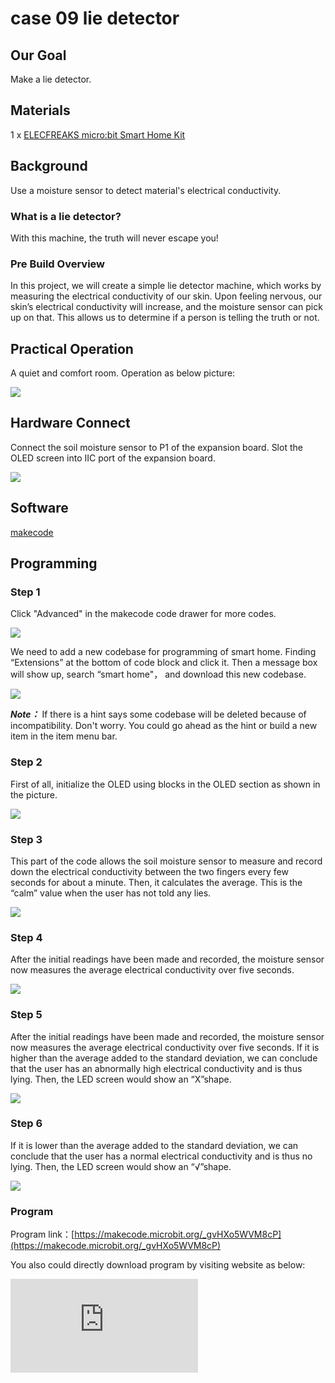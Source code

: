 ﻿# case 09 lie detector

## Our Goal


 Make a lie detector.

## Materials

1 x [ELECFREAKS micro:bit Smart Home Kit](https://www.elecfreaks.com/micro-bit-smart-home-kit.html)

## Background


 Use a moisture sensor to detect material's electrical conductivity.


### What is a lie detector?

 With this machine, the truth will never escape you!

### Pre Build Overview

 In this project, we will create a simple lie detector machine, which works by measuring the electrical conductivity of our skin. Upon feeling nervous, our skin’s electrical conductivity will increase, and the moisture sensor can pick up on that. This allows us to determine if a person is telling the truth or not.



## Practical Operation


 A quiet and comfort room. Operation as below picture:

![](https://wiki-media-ef.oss-cn-hongkong.aliyuncs.com/i18n/en/docusaurus-plugin-content-docs/current/microbit/wisdom-life/microbit-smart-home-kit/images/K242fJs.png)

## Hardware Connect

Connect the soil moisture sensor to P1 of the expansion board.
Slot the OLED screen into IIC port of the expansion board.

![](https://wiki-media-ef.oss-cn-hongkong.aliyuncs.com/i18n/en/docusaurus-plugin-content-docs/current/microbit/wisdom-life/microbit-smart-home-kit/images/vb2Z4a0.jpg)

## Software

[makecode](https://makecode.microbit.org/#)


## Programming

### Step 1

 Click "Advanced" in the makecode code drawer for more codes.

![](https://wiki-media-ef.oss-cn-hongkong.aliyuncs.com/i18n/en/docusaurus-plugin-content-docs/current/microbit/wisdom-life/microbit-smart-home-kit/images/2qCyzQ7.png)

 We need to add a new codebase for programming of smart home. Finding “Extensions” at the bottom of code block and click it. Then a message box will show up, search “smart home"， and download this new codebase.

![](https://wiki-media-ef.oss-cn-hongkong.aliyuncs.com/i18n/en/docusaurus-plugin-content-docs/current/microbit/wisdom-life/microbit-smart-home-kit/images/OY706rv.png)

***Note：*** If there is a hint says some codebase will be deleted because of incompatibility. Don't worry. You could go ahead as the hint or build a new item in the item menu bar.

### Step 2

 First of all, initialize the OLED using blocks in the OLED section as shown in the picture.

![](https://wiki-media-ef.oss-cn-hongkong.aliyuncs.com/i18n/en/docusaurus-plugin-content-docs/current/microbit/wisdom-life/microbit-smart-home-kit/images/ZRMQZib.png)

### Step 3

 This part of the code allows the soil moisture sensor to measure and record down the electrical conductivity between the two fingers every few seconds for about a minute. Then, it calculates the average. This is the “calm” value when the user has not told any lies.

![](https://wiki-media-ef.oss-cn-hongkong.aliyuncs.com/i18n/en/docusaurus-plugin-content-docs/current/microbit/wisdom-life/microbit-smart-home-kit/images/oNEHxlw.png)

### Step 4

 After the initial readings have been made and recorded, the moisture sensor now measures the average electrical conductivity over five seconds.

![](https://wiki-media-ef.oss-cn-hongkong.aliyuncs.com/i18n/en/docusaurus-plugin-content-docs/current/microbit/wisdom-life/microbit-smart-home-kit/images/gre86xg.png)

### Step 5

 After the initial readings have been made and recorded, the moisture sensor now measures the average electrical conductivity over five seconds. If it is higher than the average added to the standard deviation, we can conclude that the user has an abnormally high electrical conductivity and is thus lying. Then, the LED screen would show an “X”shape.

![](https://wiki-media-ef.oss-cn-hongkong.aliyuncs.com/i18n/en/docusaurus-plugin-content-docs/current/microbit/wisdom-life/microbit-smart-home-kit/images/dsdFy0A.png)

### Step 6

 If it is lower than the average added to the standard deviation, we can conclude that the user has a normal electrical conductivity and is thus no lying. Then, the LED screen would show an “√”shape.

![](https://wiki-media-ef.oss-cn-hongkong.aliyuncs.com/i18n/en/docusaurus-plugin-content-docs/current/microbit/wisdom-life/microbit-smart-home-kit/images/3dkL5m6.png)

### Program

Program link：[https://makecode.microbit.org/_gvHXo5WVM8cP](https://makecode.microbit.org/_gvHXo5WVM8cP)

You also could directly download program by visiting website as below:

<div
    style={{
        position: 'relative',
        paddingBottom: '60%',
        overflow: 'hidden',
    }}
>
    <iframe
        src="https://makecode.microbit.org/_gvHXo5WVM8cP"
        frameborder="0"
        sandbox="allow-popups allow-forms allow-scripts allow-same-origin"
        style={{
            position: 'absolute',
            width: '100%',
            height: '100%',
        }}
    />
</div>

## Result



 You will have to attach each prong of the soil moisture sensor to one of your fingers. After 10 seconds, the test will begin. The LED screen will show an “X”shape when the player is lying; The LED screen will show an “√” shape when the player is telling the truth.

## Think


 Is there any way to make the result more accurate?

## Questions



## More Information
